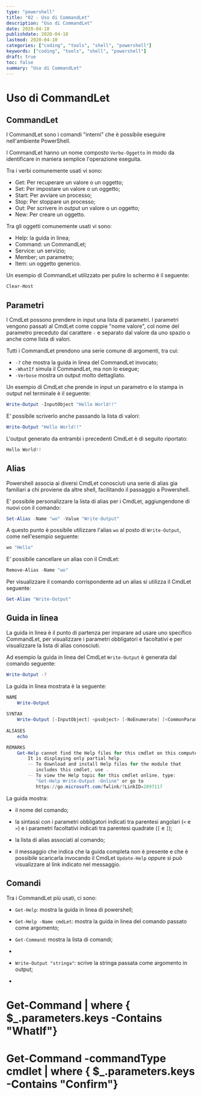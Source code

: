 ```yaml
---
type: "powershell"
title: "02 - Uso di CommandLet"
description: "Uso di CommandLet"
date: 2020-04-10
publishdate: 2020-04-10
lastmod: 2020-04-10
categories: ["coding", "tools", "shell", "powershell"]
keywords: ["coding", "tools", "shell", "powershell"]
draft: true
toc: false
summary: "Uso di CommandLet"
---
```


# Uso di CommandLet

## CommandLet

I CommandLet sono i comandi "interni" che è possibile eseguire nell'ambiente PowerShell.

I CommandLet hanno un nome composto ``Verbo-Oggetto`` in modo da identificare in maniera semplice l'operazione eseguita.

Tra i verbi comunemente usati vi sono:

- Get: Per recuperare un valore o un oggetto;
- Set: Per impostare un valore o un oggetto;
- Start: Per avviare un processo;
- Stop: Per stoppare un processo;
- Out: Per scrivere in output un valore o un oggetto;
- New: Per creare un oggetto.

Tra gli oggetti comunemente usati vi sono:

- Help: la guida in linea;
- Command: un CommandLet;
- Service: un servizio;
- Member; un parametro;
- Item: un oggetto generico.

Un esempio di CommandLet utilizzato per pulire lo schermo è il seguente:

```powershell
Clear-Host
```

## Parametri

I CmdLet possono prendere in input una lista di parametri. I parametri vengono passati al CmdLet come coppie "nome valore", col nome del parametro preceduto dal carattere ``-`` e separato dal valore da uno spazio o anche come lista di valori.

Tutti i CommandLet prendono una serie comune di argomenti, tra cui:

- ``-?`` che mostra la guida in linea del CommandLet invocato; 
- ``-WhatIf`` simula il CommandLet, ma non lo esegue;
- ``-Verbose`` mostra un output molto dettagliato.



Un esempio di CmdLet che prende in input un parametro e lo stampa in output nel terminale è il seguente:

```powershell
Write-Output -InputObject "Hello World!!"
```

E' possibile scriverlo anche passando la lista di valori:

```powershell
Write-Output "Hello World!!"
```

L'output generato da entrambi i precedenti CmdLet è di seguito riportato:

```powershell
Hello World!!
```

## Alias

Powershell associa ai diversi CmdLet conosciuti una serie di alias gia familiari a chi proviene da altre shell, facilitando il passaggio a Powershell.

E' possibile personalizzare la lista di alias per i CmdLet, aggiungendone di nuovi con il comando:

```powershell
Set-Alias -Name "wo" -Value "Write-Output"
```

A questo punto è possibile utilizzare l'alias ``wo`` al posto di ``Write-Output``, come nell'esempio seguente:

```powershell
wo "Hello"
```

E' possibile cancellare un alias con il CmdLet:

```powershell
Remove-Alias -Name "wo"
```

Per visualizzare il comando corrispondente ad un alias si utilizza il CmdLet seguente:

```powershell
Get-Alias "Write-Output"
```

## Guida in linea

La guida in linea è il punto di partenza per imparare ad usare uno specifico CommandLet, per visualizzare i parametri obbligatori e facoltativi e per visualizzare la lista di alias conosciuti.

Ad esempio la guida in linea del CmdLet ``Write-Output`` è generata dal comando seguente:

```powershell
Write-Output -?
```

La guida in linea mostrata è la seguente:

```powershell
NAME
    Write-Output
    
SYNTAX
    Write-Output [-InputObject] <psobject> [-NoEnumerate] [<CommonParameters>]
    
ALIASES
    echo

REMARKS
    Get-Help cannot find the Help files for this cmdlet on this computer. 
        It is displaying only partial help.
        -- To download and install Help files for the module that 
           includes this cmdlet, use .
        -- To view the Help topic for this cmdlet online, type: 
           "Get-Help Write-Output -Online" or go to 
           https://go.microsoft.com/fwlink/?LinkID=2097117
```

La guida mostra:

- il nome del comando;

- la sintassi con i parametri obbligatori indicati tra parentesi angolari (``<`` e ``>``) e i parametri facoltativi indicati tra parentesi quadrate (``[`` e ``]``);

- la lista di alias associati al comando;

- il messaggio che indica che la guida completa non è presente e che è possibile scaricarla invocando il CmdLet ``Update-Help`` oppure si può visualizzare al link indicato nel messaggio.

## Comandi

Tra i CommandLet più usati, ci sono:

- ``Get-Help``: mostra la guida in linea di powershell;

- ``Get-Help -Name cmdLet``: mostra la guida in linea del comando passato come argomento;





- ``Get-Command``: mostra la lista di comandi;

- 

- ``Write-Output "stringa"``: scrive la stringa passata come argomento in output;

- 



# Get-Command | where { $_.parameters.keys -Contains "WhatIf"}

# Get-Command -commandType cmdlet | where { $_.parameters.keys -Contains "Confirm"}
